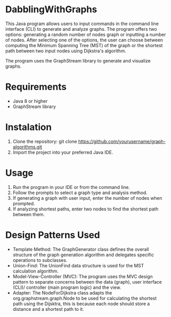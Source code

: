 # DabblingWithGraphs
This Java program allows users to input commands in the command line interface (CLI) to generate and analyze graphs. The program offers two options: generating a random number of nodes graph or inputting a number of nodes. After selecting one of the options, the user can choose between computing the Minimum Spanning Tree (MST) of the graph or the shortest path between two input nodes using Dijkstra's algorithm.

The program uses the GraphStream library to generate and visualize graphs.

# Requirements
* Java 8 or higher
* GraphStream library

# Instalation
1. Clone the repository: git clone https://github.com/yourusername/graph-algorithms.git
2. Import the project into your preferred Java IDE.

# Usage
1. Run the program in your IDE or from the command line.
2. Follow the prompts to select a graph type and analysis method.
3. If generating a graph with user input, enter the number of nodes when prompted.
4. If analyzing shortest paths, enter two nodes to find the shortest path between them.

# Design Patterns Used
* Template Method: The GraphGenerator class defines the overall structure of the graph generation algorithm and delegates specific operations to subclasses.
* Union-Find: The UnionFind data structure is used for the MST calculation algorithm.
* Model-View-Controller (MVC): The program uses the MVC design pattern to separate concerns between the data (graph), user interface (CLI)/ controller (main program logic) and the view.
* Adapter: The NodeForDijkstra class adapts the org.graphstream.graph.Node to be used for calculating the shortest path using the Dijsktra, this is because each node should store a distance and a shortest path to it. 

